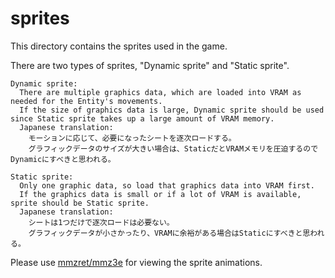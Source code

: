 # sprites

This directory contains the sprites used in the game.

There are two types of sprites, "Dynamic sprite" and "Static sprite".

```
Dynamic sprite:
  There are multiple graphics data, which are loaded into VRAM as needed for the Entity's movements.
  If the size of graphics data is large, Dynamic sprite should be used since Static sprite takes up a large amount of VRAM memory.
  Japanese translation:
    モーションに応じて、必要になったシートを逐次ロードする。
    グラフィックデータのサイズが大きい場合は、StaticだとVRAMメモリを圧迫するのでDynamicにすべきと思われる。

Static sprite:
  Only one graphic data, so load that graphics data into VRAM first.
  If the graphics data is small or if a lot of VRAM is available, sprite should be Static sprite.
  Japanese translation:
    シートは1つだけで逐次ロードは必要ない。
    グラフィックデータが小さかったり、VRAMに余裕がある場合はStaticにすべきと思われる。
```

Please use [mmzret/mmz3e](https://github.com/mmzret/mmz3e) for viewing the sprite animations.
